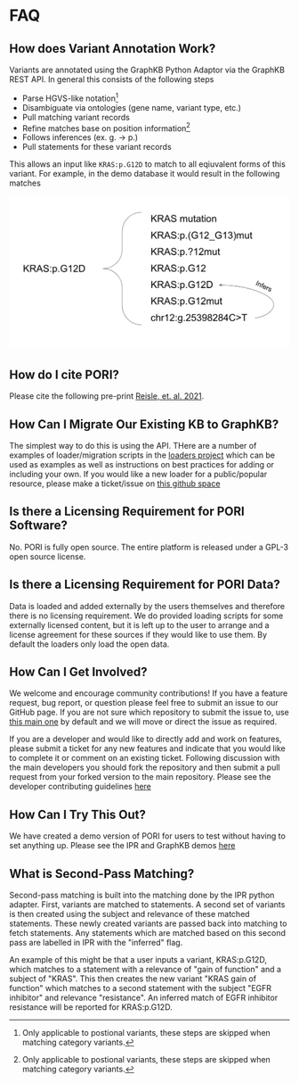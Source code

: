 # FAQ

## How does Variant Annotation Work?

Variants are annotated using the GraphKB Python Adaptor via the GraphKB REST API. In general this
consists of the following steps

- Parse HGVS-like notation[^1]
- Disambiguate via ontologies (gene name, variant type, etc.)
- Pull matching variant records
- Refine matches base on position information[^1]
- Follows inferences (ex. g. -> p.)
- Pull statements for these variant records

[^1]: Only applicable to postional variants, these steps are skipped when matching category variants.

This allows an input like `KRAS:p.G12D` to match to all eqiuvalent forms of this variant. For example,
in the demo database it would result in the following matches

![kras matching](./images/kras_variant_matching.png)

## How do I cite PORI?

Please cite the following pre-print [Reisle, et. al. 2021](https://www.biorxiv.org/content/10.1101/2021.04.13.439667v1).

## How Can I Migrate Our Existing KB to GraphKB?

The simplest way to do this is using the API. THere are a number of examples of loader/migration
scripts in the [loaders project](https://github.com/bcgsc/pori_graphkb_loader) which can be used as
examples as well as instructions on  best practices for adding or including your own. If you would like
a new loader for a public/popular resource, please make a ticket/issue on [this github space](https://github.com/bcgsc/pori_graphkb_loader/issues)

## Is there a Licensing Requirement for PORI Software?

No. PORI is fully open source. The entire platform is released under a GPL-3 open source license.

## Is there a Licensing Requirement for PORI Data?

Data is loaded and added externally by the users themselves and therefore there is no licensing requirement.
We do provided loading scripts for some externally licensed content, but it is left up to the user
to arrange and a license agreement for these sources if they would like to use them. By default the
loaders only load the open data.

## How Can I Get Involved?

We welcome and encourage community contributions! If you have a feature request, bug report, or question please feel free to submit an issue to our GitHub page. If you are not sure which repository to submit the issue to, use [this main one](https://github.com/bcgsc/pori/issues) by default and we will move or direct the issue as required.

If you are a developer and would like to directly add and work on features, please submit a ticket
for any new features and indicate that you would like to complete it or comment on an existing ticket.
Following discussion with the main developers you should fork the repository and then submit a pull request
from your forked version to the main repository. Please see the developer contributing guidelines [here](./developer_reference/contributing.md)

## How Can I Try This Out?

We have created a demo version of PORI for users to test without having to set anything up. Please
see the IPR and GraphKB demos [here](https://pori-demo.bcgsc.ca)

## What is Second-Pass Matching?

Second-pass matching is built into the matching done by the IPR python adapter. First, variants are matched to statements. A second set of variants is then created using the subject and relevance of these matched statements. These newly created variants are passed back into matching to fetch statements. Any statements which are matched based on this second pass are labelled in IPR with the "inferred" flag.

An example of this might be that a user inputs a variant, KRAS:p.G12D, which matches to a statement with a relevance of "gain of function" and a subject of "KRAS". This then creates the new variant "KRAS gain of function" which matches to a second statement with the subject "EGFR inhibitor" and relevance "resistance". An inferred match of EGFR inhibitor resistance will be reported for KRAS:p.G12D.
